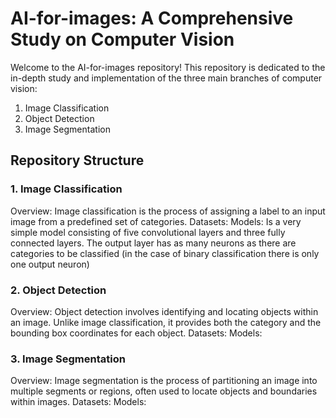 # AI-for-images: A Comprehensive Study on Computer Vision
Welcome to the AI-for-images repository! This repository is dedicated to the in-depth study and implementation of the three main branches of computer vision:

1. Image Classification
2. Object Detection
3. Image Segmentation

## Repository Structure
### 1. Image Classification
Overview: Image classification is the process of assigning a label to an input image from a predefined set of categories.
Datasets:
Models: Is a very simple model consisting of five convolutional layers and three fully connected layers. The output layer has as many neurons as there are categories to be classified (in the case of binary classification there is only one output neuron)
### 2. Object Detection
Overview: Object detection involves identifying and locating objects within an image. Unlike image classification, it provides both the category and the bounding box coordinates for each object.
Datasets:
Models:
### 3. Image Segmentation
Overview: Image segmentation is the process of partitioning an image into multiple segments or regions, often used to locate objects and boundaries within images.
Datasets:
Models:

